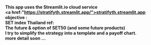 <b>This app uses the Streamlit.io cloud service<b><br>
<a href:"https://stratifyth.streamlit.app/">stratifyth.streamlit.app</a>
objective :<br>
SET index Thailand ref:<br>
The future & option of SET50 (and some future products)<br>
I try to simplify the strategy into a template and a payoff chart.<br>
more detail soon ...
